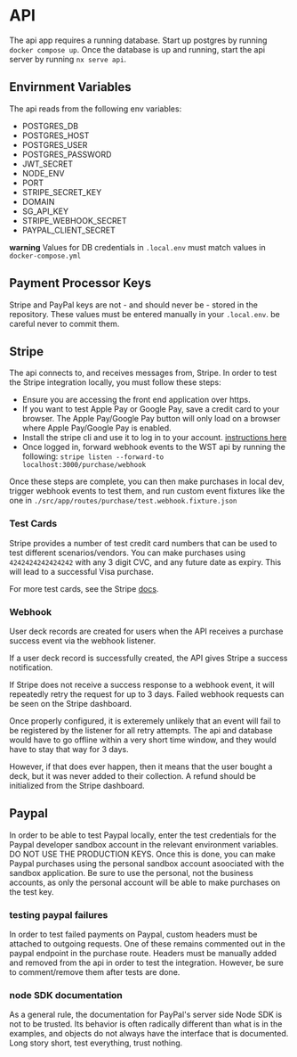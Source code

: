 # API

The api app requires a running database. Start up postgres by running `docker compose up`. Once the database is up and running, start the api server by running `nx serve api`.

## Envirnment Variables

The api reads from the following env variables:

- POSTGRES_DB
- POSTGRES_HOST
- POSTGRES_USER
- POSTGRES_PASSWORD
- JWT_SECRET
- NODE_ENV
- PORT
- STRIPE_SECRET_KEY
- DOMAIN
- SG_API_KEY
- STRIPE_WEBHOOK_SECRET
- PAYPAL_CLIENT_SECRET

**warning** Values for DB credentials in `.local.env` must match values in `docker-compose.yml`

## Payment Processor Keys

Stripe and PayPal keys are not - and should never be - stored in the repository. These values must be entered manually in your `.local.env`. be careful never to commit them.

## Stripe

The api connects to, and receives messages from, Stripe. In order to test the Stripe integration locally, you must follow these steps:

- Ensure you are accessing the front end application over https.
- If you want to test Apple Pay or Google Pay, save a credit card to your browser. The Apple Pay/Google Pay button will only load on a browser where Apple Pay/Google Pay is enabled.
- Install the stripe cli and use it to log in to your account. [instructions here](https://stripe.com/docs/stripe-cli)
- Once logged in, forward webhook events to the WST api by running the following: `stripe listen --forward-to localhost:3000/purchase/webhook`

Once these steps are complete, you can then make purchases in local dev, trigger webhook events to test them, and run custom event fixtures like the one in
`./src/app/routes/purchase/test.webhook.fixture.json`

### Test Cards

Stripe provides a number of test credit card numbers that can be used to test different scenarios/vendors. You can make purchases using `4242424242424242` with any 3 digit CVC, and any future date as expiry. This will lead to a successful Visa purchase.

For more test cards, see the Stripe [docs](https://stripe.com/docs/testing).

### Webhook

User deck records are created for users when the API receives a purchase success event via the webhook listener.

If a user deck record is successfully created, the API gives Stripe a success notification.

If Stripe does not receive a success response to a webhook event, it will repeatedly retry the request for up to 3 days. Failed webhook requests can be seen on the Stripe dashboard.

Once properly configured, it is exteremely unlikely that an event will fail to be registered by the listener for all retry attempts. The api and database would have to go offline within a very short time window, and they would have to stay that way for 3 days.

However, if that does ever happen, then it means that the user bought a deck, but it was never added to their collection. A refund should be initialized from the Stripe dashboard.

## Paypal

In order to be able to test Paypal locally, enter the test credentials for the Paypal developer sandbox account in the relevant environment variables. DO NOT USE THE PRODUCTION KEYS. Once this is done, you can make Paypal purchases using the personal sandbox account asoociated with the sandbox application. Be sure to use the personal, not the business accounts, as only the personal account will be able to make purchases on the test key.

### testing paypal failures

In order to test failed payments on Paypal, custom headers must be attached to outgoing requests. One of these remains commented out in the paypal endpoint in the purchase route. Headers must be manually added and removed from the api in order to test the integration. However, be sure to comment/remove them after tests are done.

### node SDK documentation

As a general rule, the documentation for PayPal's server side Node SDK is not to be trusted. Its behavior is often radically different than what is in the examples, and objects do not always have the interface that is documented. Long story short, test everything, trust nothing.
